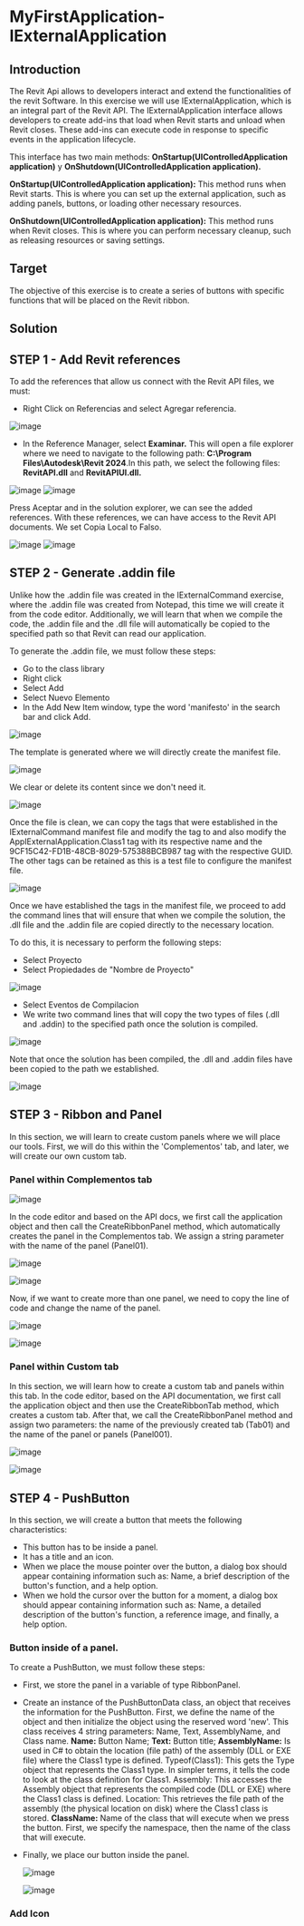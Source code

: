 # MyFirstApplication-IExternalApplication

## Introduction

The Revit Api allows to developers interact and extend the functionalities of the revit Software.
In this exercise we will use IExternalApplication, which is an integral part of the Revit API. The IExternalApplication interface allows developers to create add-ins that load when Revit starts and unload when Revit closes. These add-ins can execute code in response to specific events in the application lifecycle.

This interface has two main methods: **OnStartup(UIControlledApplication application)** y **OnShutdown(UIControlledApplication application).**

**OnStartup(UIControlledApplication application):** This method runs when Revit starts. This is where you can set up the external application, such as adding panels, buttons, or loading other necessary resources.

**OnShutdown(UIControlledApplication application):** This method runs when Revit closes. This is where you can perform necessary cleanup, such as releasing resources or saving settings.

## Target

The objective of this exercise is to create a series of buttons with specific functions that will be placed on the Revit ribbon.

## Solution

## STEP 1 - Add Revit references

  To add the references that allow us connect with the Revit API files, we must:

   - Right Click on Referencias and select Agregar referencia.

   ![image](https://github.com/AndresF-SanchezG/MyFirstApplication-IExternalCommand/assets/113924667/05a8a1c5-4548-40cc-a864-8c24cdfe16ff)

   - In the Reference Manager, select **Examinar.** This will open a file explorer where we need to navigate to the following path: **C:\Program Files\Autodesk\Revit 2024**.In this path,     we select the following files: **RevitAPI.dll** and **RevitAPIUI.dll.**
     

   ![image](https://github.com/AndresF-SanchezG/MyFirstApplication-IExternalCommand/assets/113924667/eac18fe8-e9c0-48f2-8ca7-498642c83b46)
   ![image](https://github.com/AndresF-SanchezG/MyFirstApplication-IExternalCommand/assets/113924667/a3f9794a-5cc8-460e-8df7-5a6016829cec)

  Press Aceptar and in the solution explorer, we can see the added references. With these references, we can have access to the Revit API documents. We set Copia Local to Falso.

   ![image](https://github.com/AndresF-SanchezG/MyFirstApplication-IExternalCommand/assets/113924667/7731dd67-77fc-4468-88b4-429e7cf62f20)
   ![image](https://github.com/AndresF-SanchezG/MyFirstApplication-IExternalCommand/assets/113924667/fa183e5a-76b1-47e3-8e47-952f555de233)
   
## STEP 2 - Generate .addin file

Unlike how the .addin file was created in the IExternalCommand exercise, where the .addin file was created from Notepad, this time we will create it from the code editor. Additionally, we will learn that when we compile the code, the .addin file and the .dll file will automatically be copied to the specified path so that Revit can read our application.

To generate the .addin file, we must follow these steps:

  - Go to the class library
  - Right click
  - Select Add
  - Select Nuevo Elemento
  - In the Add New Item window, type the word 'manifesto' in the search bar and click Add.
    
  ![image](https://github.com/user-attachments/assets/38ff9d2e-2082-4a1e-9259-0efe571ce9bd)

  The template is generated where we will directly create the manifest file.

  ![image](https://github.com/user-attachments/assets/b3a21bfe-8708-46d6-b88f-fdc28a639c04)

  We clear or delete its content since we don't need it.

  ![image](https://github.com/user-attachments/assets/68b6d929-49f8-44d5-bb3d-e221453fe996)

  Once the file is clean, we can copy the tags that were established in the IExternalCommand manifest file and modify the <AddIn Type="Command"> tag to <AddIn Type="Application"> and also modify the <FullClassName>AppIExternalApplication.Class1</FullClassName> tag with its respective name and the <ClientId>9CF15C42-FD1B-48CB-8029-575388BCB987</ClientId> tag with the respective GUID. The other tags can be retained as this is a test file to configure the manifest file.

  ![image](https://github.com/user-attachments/assets/7bb9ac11-7e70-4a77-b6b5-0e6c1a1092c5)

  Once we have established the tags in the manifest file, we proceed to add the command lines that will ensure that when we compile the solution, the .dll file and the .addin file are copied directly to the necessary location.

  To do this, it is necessary to perform the following steps:

  - Select Proyecto
  - Select Propiedades de "Nombre de Proyecto" 

  ![image](https://github.com/user-attachments/assets/adb96f01-f5de-4f27-b91f-9033931b79c5)
  
  - Select Eventos de Compilacion
  - We write two command lines that will copy the two types of files (.dll and .addin) to the specified path once the solution is compiled.

  ![image](https://github.com/user-attachments/assets/6a4ab4b0-77a3-4877-8e7f-016af5e4c9f3)

  Note that once the solution has been compiled, the .dll and .addin files have been copied to the path we established.

  ![image](https://github.com/user-attachments/assets/3cd23aa6-8fed-4242-9f42-32f3f933d1cf)

## STEP 3 - Ribbon and Panel

In this section, we will learn to create custom panels where we will place our tools. First, we will do this within the 'Complementos' tab, and later, we will create our own custom tab.

### Panel within Complementos tab

  ![image](https://github.com/user-attachments/assets/cb0ce1e2-dd27-463b-a793-edc783dcbfb4)

In the code editor and based on the API docs, we first call the application object and then call the CreateRibbonPanel method, which automatically creates the panel in the Complementos tab. We assign a string parameter with the name of the panel (Panel01).

  ![image](https://github.com/user-attachments/assets/1f94b61e-b40b-4080-a57d-ad01b861f0be)

  ![image](https://github.com/user-attachments/assets/f1a777bc-66f7-46a6-b26c-1d0a07a719a3)

Now, if we want to create more than one panel, we need to copy the line of code and change the name of the panel.

  ![image](https://github.com/user-attachments/assets/ca0bf92f-7c8c-4b2f-82e8-0caa5bfc31ae)

  ![image](https://github.com/user-attachments/assets/790e9d5e-23ba-4a2c-abc9-5f74b7909920)


### Panel within Custom tab

In this section, we will learn how to create a custom tab and panels within this tab. In the code editor, based on the API documentation, we first call the application object and then use the CreateRibbonTab method, which creates a custom tab. After that, we call the CreateRibbonPanel method and assign two parameters: the name of the previously created tab (Tab01) and the name of the panel or panels (Panel001).

  ![image](https://github.com/user-attachments/assets/58c9abda-7d4e-4da3-a7f8-0bf3ea51bb7f)

  ![image](https://github.com/user-attachments/assets/3e2c033f-b4e3-416b-a8be-7e298037c590)

## STEP 4 - PushButton

In this section, we will create a button that meets the following characteristics:
  - This button has to be inside a panel.
  - It has a title and an icon.
  - When we place the mouse pointer over the button, a dialog box should appear containing information such as: Name, a brief description of the button's function, and a help option.
  - When we hold the cursor over the button for a moment, a dialog box should appear containing information such as: Name, a detailed description of the button's function, a reference 
    image, and finally, a help option.

### Button inside of a panel.

To create a PushButton, we must follow these steps:
  - First, we store the panel in a variable of type RibbonPanel. 
  - Create an instance of the PushButtonData class, an object that receives the information for the PushButton. First, we define the name of the object and then initialize the object using the reserved word 'new'. This class receives 4 string parameters: Name, Text, AssemblyName, and Class name.
    **Name:** Button Name;
    **Text:** Button title;
    **AssemblyName:** Is used in C# to obtain the location (file path) of the assembly (DLL or EXE file) where the Class1 type is defined.
    Typeof(Class1): This gets the Type object that represents the Class1 type. In simpler terms, it tells the code to look at the class definition for Class1.
    Assembly: This accesses the Assembly object that represents the compiled code (DLL or EXE) where the Class1 class is defined.
    Location: This retrieves the file path of the assembly (the physical location on disk) where the Class1 class is stored.
    **ClassName:** Name of the class that will execute when we press the button. First, we specify the namespace, then the name of the class that will execute.
  - Finally, we place our button inside the panel.

    ![image](https://github.com/user-attachments/assets/aac49268-6d86-4e4c-b81d-40a664c94983)

    ![image](https://github.com/user-attachments/assets/3861215d-3138-4ec5-bc3f-ff089f34f1bf)

### Add Icon



    










  

  
  
 


  








